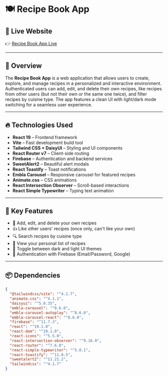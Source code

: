 # 🍽️ Recipe Book App

<!--![Recipe Book App Screenshot](https://your-image-url.com)--> <!-- Replace with your own screenshot URL -->

## 🔗 Live Website  
👉 [Recipe Book App Live](https://recipe-book-app-379ac.web.app/)

---

## 🧠 Overview

The **Recipe Book App** is a web application that allows users to create, explore, and manage recipes in a personalized and interactive environment. Authenticated users can add, edit, and delete their own recipes, like recipes from other users (but not their own or the same one twice), and filter recipes by cuisine type. The app features a clean UI with light/dark mode switching for a seamless user experience.

---

## 🔥 Technologies Used

- **React 19** – Frontend framework  
- **Vite** – Fast development build tool  
- **Tailwind CSS + DaisyUI** – Styling and UI components  
- **React Router v7** – Client-side routing  
- **Firebase** – Authentication and backend services  
- **SweetAlert2** – Beautiful alert modals  
- **React Toastify** – Toast notifications  
- **Embla Carousel** – Responsive carousel for featured recipes  
- **Animate.css** – CSS animations  
- **React Intersection Observer** – Scroll-based interactions  
- **React Simple Typewriter** – Typing text animation

---

## 🚀 Key Features

- 📝 Add, edit, and delete your own recipes  
- 👍 Like other users' recipes (once only, can't like your own)  
- 🔍 Search recipes by cuisine type  
- 👤 View your personal list of recipes  
- 🌙 Toggle between dark and light UI themes  
- 🔐 Authentication with Firebase (Email/Password, Google)

---

## 📦 Dependencies

```json
{
  "@tailwindcss/vite": "^4.1.7",
  "animate.css": "^4.1.1",
  "daisyui": "^5.0.35",
  "embla-carousel": "^8.6.0",
  "embla-carousel-autoplay": "^8.6.0",
  "embla-carousel-react": "^8.6.0",
  "firebase": "^11.7.3",
  "react": "^19.1.0",
  "react-dom": "^19.1.0",
  "react-icons": "^5.5.0",
  "react-intersection-observer": "^9.16.0",
  "react-router": "^7.6.0",
  "react-simple-typewriter": "^5.0.1",
  "react-toastify": "^11.0.5",
  "sweetalert2": "^11.21.2",
  "tailwindcss": "^4.1.7"
}
